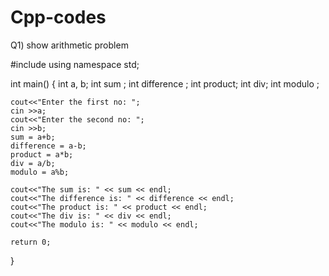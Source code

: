 # Cpp-codes
Q1) show arithmetic problem 

#include <iostream>
using namespace std;

int main() { 
    int a, b;
    int sum ;
    int difference ;
    int product;
    int div;
    int modulo ;
    
    cout<<"Enter the first no: ";
    cin >>a;
    cout<<"Enter the second no: ";
    cin >>b;
    sum = a+b;
    difference = a-b;
    product = a*b;
    div = a/b;
    modulo = a%b;
    
    cout<<"The sum is: " << sum << endl;
    cout<<"The difference is: " << difference << endl;
    cout<<"The product is: " << product << endl;
    cout<<"The div is: " << div << endl;
    cout<<"The modulo is: " << modulo << endl;
    
    return 0;
}
